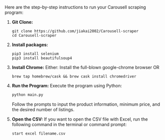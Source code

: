 Here are the step-by-step instructions to run your Carousell scraping program:

1. **Git Clone:**
   ```
   git clone https://github.com/jiakai2002/Carousell-scraper
   cd Carousell-scraper
   ```
     
2. **Install packages:**
   ```
   pip3 install selenium
   pip3 install beautifulsoup4
   ```
     
3. **Install Chrome:**
   Either:
   Install the full-blown google-chrome browser
   OR
   ```
   brew tap homebrew/cask && brew cask install chromedriver
   ```
5. **Run the Program:**
   Execute the program using Python:
   ```bash
   python main.py
   ```
   Follow the prompts to input the product information, minimum price, and the desired number of listings.

6. **Open the CSV:**
   If you want to open the CSV file with Excel, run the following command in the terminal or command prompt:
   ```bash
   start excel filename.csv
   ```
